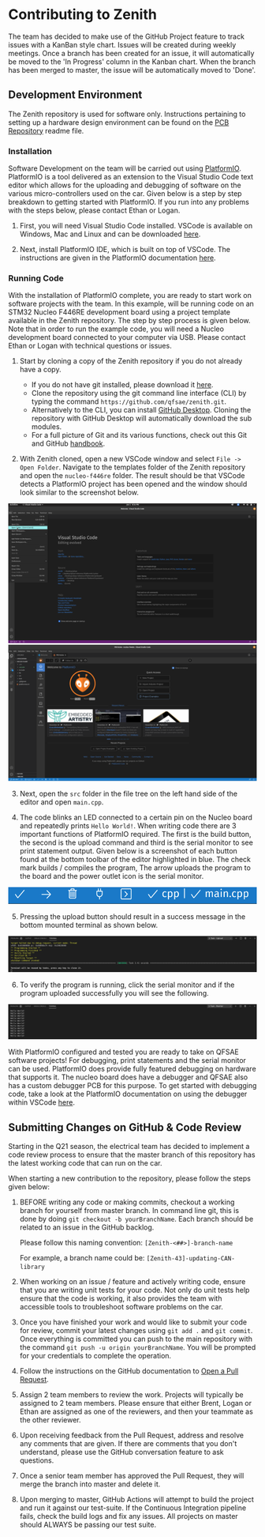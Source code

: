 # Contributing to Zenith

The team has decided to make use of the GitHub Project feature to track issues
with a KanBan style chart. Issues will be created during weekly meetings. Once a
branch has been created for an issue, it will automatically be moved to the 'In
Progress' column in the Kanban chart. When the branch has been merged to master,
the issue will be automatically moved to 'Done'. 

## Development Environment

The Zenith repository is used for software only. Instructions pertaining to
setting up a hardware design environment can be found on the
[PCB Repository](https://github.com/qfsae/pcb) readme file.

### Installation

Software Development on the team will be carried out using
[PlatformIO](https://docs.platformio.org/en/latest/what-is-platformio.html).
PlatformIO is a tool delivered as an extension to the Visual Studio Code text
editor which allows for the uploading and debugging of software on the various
micro-controllers used on the car. Given below is a step by step breakdown to
getting started with PlatformIO. If you run into any problems with the steps below, please contact Ethan or Logan.

1. First, you will need Visual Studio Code installed. VSCode is available on
   Windows, Mac and Linux and can be downloaded
   [here](https://code.visualstudio.com/download).

1. Next, install PlatformIO IDE, which is built on top of VSCode. The
   instructions are given in the PlatformIO documentation
   [here](https://platformio.org/install/ide?install=vscode).

### Running Code

With the installation of PlatformIO complete, you are ready to start work on
software projects with the team. In this example, will be running code on an
STM32 Nucleo F446RE development board using a project template available in the
Zenith repository. The step by step process is given below. Note that in order
to run the example code, you will need a Nucleo development board connected to
your computer via USB. Please contact Ethan or Logan with technical questions or issues.

1. Start by cloning a copy of the Zenith repository if you do not already have a
   copy. 
    - If you do not have git installed, please download it
      [here](https://git-scm.com/downloads).
    - Clone the repository using the git command line interface (CLI) by typing
      the command `https://github.com/qfsae/zenith.git`.
    - Alternatively to the CLI, you can install [GitHub
      Desktop](https://desktop.github.com/). Cloning the repository with GitHub
      Desktop will automatically download the sub modules.
    - For a full picture of Git and its various functions, check out this Git
      and GitHub
      [handbook](https://www.notion.so/Git-GitHub-61bc81766b2e4c7d9a346db3078ce833).

2. With Zenith cloned, open a new VSCode window and select `File -> Open
   Folder`. Navigate to the templates folder of the Zenith repository and open
   the `nucleo-f446re` folder. The result should be that VSCode detects a PlatformIO project has been opened and the window should look similar to the screenshot below.

![openFolder](assets/open-folder.png)
![pioHome](assets/pio-home.png)

3. Next, open the `src` folder in the file tree on the left hand side of the
   editor and open `main.cpp`.

4. The code blinks an LED connected to a certain pin on the Nucleo board and
   repeatedly prints `Hello World!`. When writing code there are 3 important
   functions of PlatformIO required. The first is the build button, the second
   is the upload command and third is the serial monitor to see print statement
   output. Given below is a screenshot of each button found at the bottom
   toolbar of the editor highlighted in blue. The check mark builds / compiles
   the program, The arrow uploads the program to the board and the power outlet
   icon is the serial monitor.

![pioButton](assets/pio-button.png)

5. Pressing the upload button should result in a success message in the bottom mounted terminal as shown below.

![pioUpload](assets/pio-upload.png)

6. To verify the program is running, click the serial monitor and if the program uploaded successfully you will see the following.

![pioSerial](assets/pio-serial.png)

With PlatformIO configured and tested you are ready to take on QFSAE software
projects! For debugging, print statements and the serial monitor can be used.
PlatformIO does provide fully featured debugging on hardware that supports it.
The nucleo board does have a debugger and QFSAE also has a custom debugger PCB
for this purpose. To get started with debugging code, take a look at the
PlatformIO documentation on using the debugger within VSCode
[here](https://docs.platformio.org/en/latest/plus/debugging.html#).

## Submitting Changes on GitHub & Code Review
Starting in the Q21 season, the electrical team has decided to implement a code
review process to ensure that the master branch of this repository has the
latest working code that can run on the car. 

When starting a new contribution to the repository, please follow the steps
given below:

1. BEFORE writing any code or making commits, checkout a working branch for
   yourself from master branch. In command line git, this is done by doing `git
   checkout -b yourBranchName`. Each branch should be related to an issue in the
   GitHub backlog.

    Please follow this naming convention: `[Zenith-<##>]-branch-name`

    For example, a branch name could be: `[Zenith-43]-updating-CAN-library`

2. When working on an issue / feature and actively writing code, ensure that you
   are writing unit tests for your code. Not only do unit tests help ensure that
   the code is working, it also provides the team with accessible tools to
   troubleshoot software problems on the car. 

3. Once you have finished your work and would like to submit your code for
   review, commit your latest changes using `git add .` and `git commit`. Once
   everything is committed you can push to the main repository with the command
   `git push -u origin yourBranchName`. You will be prompted for your
   credentials to complete the operation.

4. Follow the instructions on the GitHub documentation to [Open a Pull
   Request](https://docs.github.com/en/github/collaborating-with-issues-and-pull-requests/creating-a-pull-request).
   

5. Assign 2 team members to review the work. Projects will typically be assigned
   to 2 team members. Please ensure that either Brent, Logan or Ethan are
   assigned as one of the reviewers, and then your teammate as the other
   reviewer. 

6. Upon receiving feedback from the Pull Request, address and resolve any
   comments that are given. If there are comments that you don't understand,
   please use the GitHub conversation feature to ask questions. 

7. Once a senior team member has approved the Pull Request, they will merge the
   branch into master and delete it. 

8. Upon merging to master, GitHub Actions will attempt to build the project and
   run it against our test-suite. If the Continuous Integration pipeline fails,
   check the build logs and fix any issues. All projects on master should ALWAYS
   be passing our test suite. 

